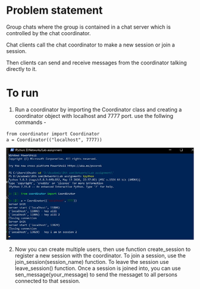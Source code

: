 # Problem statement
Group chats where the group is contained in a chat server which is controlled by the chat coordinator.

Chat clients call the chat coordinator to make a new session or join a session.

Then clients can send and receive messages from the coordinator talking directly to it.

# To run
1. Run a coordinator by importing the Coordinator class and creating a coordinator object with localhost and 7777 port. use the follwing commands -
```
from coordinator import Coordinator
a = Coordinator(("localhost", 7777))
```
![Creating coordinator image](coordinator_creation.jpg)

2. Now you can create multiple users, then use function create_session to register a new session with the coordinator. To join a session, use the join_session(session_name) function. To leave the session use leave_session() function. Once a session is joined into, you can use sen_message(your_message) to send the messaget to all persons connected to that session.

